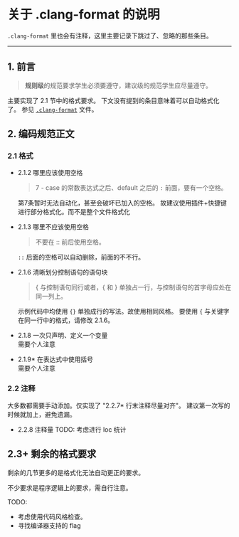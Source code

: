关于 .clang-format 的说明
====

`.clang-format` 里也会有注释，这里主要记录下跳过了、忽略的那些条目。

----

## 1. 前言

> **规则级**的规范要求学生必须要遵守，建议级的规范学生应尽量遵守。

主要实现了 2.1 节中的格式要求。
下文没有提到的条目意味着可以自动格式化了。
参见 [`.clang-format`](./.clang-format) 文件。


## 2. 编码规范正文

### 2.1 格式

+ 2.1.2 哪里应该使用空格
    > 7 - case 的常数表达式之后、default 之后的 `:` 前面，要有一个空格。

    第7条暂时无法自动化，甚至会破坏已加入的空格。
    故建议使用插件+快捷键进行部分格式化。而不是整个文件格式化

+ 2.1.3 哪里不应该使用空格
    > 不要在 :: 前后使用空格。

    `::` 后面的空格可以自动删除，前面的不不行。

+ 2.1.6 清晰划分控制语句的语句块
    > { 与控制语句同行或者，{ 和 } 单独占一行，与控制语句的首字母应处在同一列上。

    示例代码中均使用 `{}` 单独成行的写法。故使用相同风格。
    要使用 `{` 与关键字在同一行中的格式，请修改 2.1.6。

+ 2.1.8 一次只声明、定义一个变量  
    需要个人注意

+ 2.1.9* 在表达式中使用括号  
    需要个人注意

### 2.2 注释

大多数都需要手动添加。仅实现了 "2.2.7* 行末注释尽量对齐"。
建议第一次写的时候就加上，避免遗漏。

+ 2.2.8 注释量
TODO: 考虑进行 loc 统计


## 2.3+ 剩余的格式要求

剩余的几节更多的是格式化无法自动更正的要求。

不少要求是程序逻辑上的要求，需自行注意。

TODO: 
+ 考虑使用代码风格检查。
+ 寻找编译器支持的 flag
